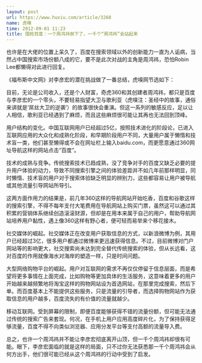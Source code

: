 ```yaml
---
layout: post
url: https://www.huxiu.com/article/3268
name: 虎嗅
time: 2012-09-01 11:23
title: 围抢百度：一个周鸿祎倒下了，一千个“周鸿祎”会站起来
---
```

也许是在大佬的位置上呆久了，百度在搜索领域以外的创新能力一直为人诟病，当然占中国搜索市场份额八成的它，要不是此次对战的主角是周鸿祎，恐怕Robin Lee都懒得对此进行回复。

《福布斯中文网》对李彦宏的潜在挑战做了一番总结，虎嗅网节选如下：

目前，无论是公司收入，还是个人财富，奇虎360和其创建者周鸿祎，都只是百度与李彦宏的一个零头，不要轻易指望大卫与歌利亚（虎嗅注：圣经中的故事，通俗来讲就是‘屌丝大卫的逆袭’）的故事很快会重演。但这一系列的敏感反应，足以让人相信，歌利亚已经遇到了麻烦，而且这些麻烦很可能让其再也无法回到顶峰。

用户结构的变化。中国互联网用户已经超过5亿，按照技术进化的阶段论，已进入互联网应用的大众化和成熟化阶段，和早期阶段用户不同，大量用户属于懒惰和技术盲一类，他们甚至懒得或不会在网址栏上输入baidu.com，而更愿意通过360网址导航这样的网站点击“百度”。

技术的成熟与竞争。传统搜索技术已趋成熟，没了竞争对手的百度又缺乏必要的提升用户体验的动力，导致不同搜索引擎之间的体验差距并不如几年前那样明显，同时懒惰、技术盲的用户对于搜索体验缺乏明显的辨别力，这些都容易让用户被导航或其他流量引导网站所导引。

这两方面作用力的结果是，前几年360这样的导航网站开始吃香，百度和谷歌这样的搜索引擎，不得不每年支付大笔费用在导航网站上购买门票，虽然这可以通过其积累的营销体系继续创造滚滚财源，但却是在用本来属于自己的用户，帮助导航网站培养用户黏性，遇上像360这样有野心者，便可轻而易举来个移花接木。

社交媒体的崛起。社交媒体正在改变用户获取信息的方式，以新浪微博为例，其用户已经超过3亿，很多用户都通过微博来更迅速获得信息。不过，目前微博对门户网站等的影响更大，社交搜索尚未达到完全替代传统搜索的体验，但从长远看，这对百度的作用就像海水对海岸的塑造一样，只是时间问题。

大型网络购物平台的崛起。用户对互联网的需求不再仅仅停留于信息层面，而是希望将更多事情在上面完成，比如购物等更加具体的生活服务，这意味着更多的用户开始越来越频繁地将淘宝这样的购物网站设为首选网站，在那里完成搜索，然后下单。而百度基本上不能提供这些服务，只是流量的引导者，而选择购物网站作为获取信息的用户越多，百度流失的有价值的流量就越少。

移动互联网。受到屏幕的限制，即便百度能够获得不错的流量份额，但可能无法通过传统的搜索广告来套现。何况，在手机上用户应用高度碎片化，为了保持获得足够流量，百度不得不向类似浏览器、应用分发平台等支付高额的流量导入费。

总之，也许一个周鸿祎并不能让李彦宏彻底离开山顶，但一千个周鸿祎却很有可能。眼下，李彦宏面临的就是这样的局面，只不过你无法获悉那一千个周鸿祎会从何方出手，他们很可能已经从这个周鸿祎的行动中受到了启发。

